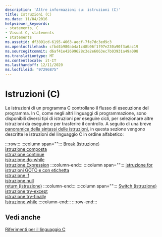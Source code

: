 ```yaml
---
description: 'Altre informazioni su: istruzioni (C)'
title: Istruzioni (C)
ms.date: 11/04/2016
helpviewer_keywords:
- statements, C
- Visual C, statements
- statements
ms.assetid: df3891cd-6195-4663-aecf-7fe7dc3ed9c3
ms.openlocfilehash: cfbd4b980ab4a1c48b06f1f97e230a90f3a6ac19
ms.sourcegitcommit: d6af41e42699628c3e2e6063ec7b03931a49a098
ms.translationtype: MT
ms.contentlocale: it-IT
ms.lasthandoff: 12/11/2020
ms.locfileid: "97296875"
---
```

# <a name="statements-c"></a>Istruzioni (C)

Le istruzioni di un programma C controllano il flusso di esecuzione del programma. In C, come negli altri linguaggi di programmazione, sono disponibili diversi tipi di istruzioni per eseguire cicli, per selezionare altre istruzioni da eseguire e per trasferire il controllo. A seguito di una breve [panoramica della sintassi delle istruzioni](../c-language/overview-of-c-statements.md), in questa sezione vengono descritte le istruzioni del linguaggio C in ordine alfabetico:

:::row:::
   :::column span="":::
      [Break (istruzione)](../c-language/break-statement-c.md)\
      [istruzione composta](../c-language/compound-statement-c.md)\
      [istruzione continue](../c-language/continue-statement-c.md)\
      [istruzione do-while](../c-language/do-while-statement-c.md)\
      [istruzione Expression](../c-language/expression-statement-c.md)
   :::column-end:::
   :::column span="":::
      [istruzione for](../c-language/for-statement-c.md)\
      [istruzioni GOTO e con etichetta](../c-language/goto-and-labeled-statements-c.md)\
      [istruzione if](../c-language/if-statement-c.md)\
      [istruzione null](../c-language/null-statement-c.md)\
      [return (istruzione)](../c-language/return-statement-c.md)
   :::column-end:::
   :::column span="":::
      [Switch (istruzione)](../c-language/switch-statement-c.md)\
      [istruzione try-except](../c-language/try-except-statement-c.md)\
      [istruzione try-finally](../c-language/try-finally-statement-c.md)\
      [Istruzione while](../c-language/while-statement-c.md)
   :::column-end:::
:::row-end:::

## <a name="see-also"></a>Vedi anche

[Riferimenti per il linguaggio C](../c-language/c-language-reference.md)
